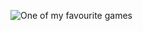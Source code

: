 ![One of my favourite games](https://i.pinimg.com/originals/cb/10/9d/cb109d5d1402ae804422a89aa168da00.jpg)
